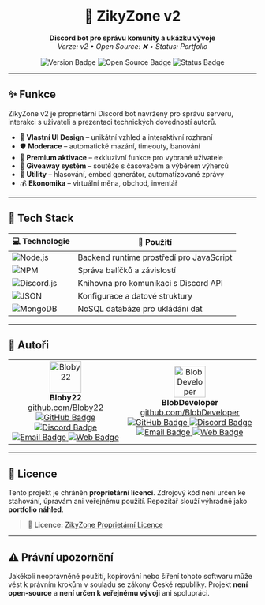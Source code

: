 <h1 align="center">🤖 ZikyZone v2</h1>

<p align="center">
  <strong>Discord bot pro správu komunity a ukázku vývoje</strong><br>
  <em>Verze: v2 • Open Source: ❌ • Status: Portfolio</em>
</p>

<p align="center">
  <img src="https://img.shields.io/badge/version-v2-blue.svg" alt="Version Badge">
  <img src="https://img.shields.io/badge/open--source-false-red.svg" alt="Open Source Badge">
  <img src="https://img.shields.io/badge/status-portfolio-lightgrey.svg" alt="Status Badge">
</p>

---

## ✨ Funkce

ZikyZone v2 je proprietární Discord bot navržený pro správu serveru, interakci s uživateli a prezentaci technických dovedností autorů.

- 🎨 **Vlastní UI Design** – unikátní vzhled a interaktivní rozhraní  
- 🛡️ **Moderace** – automatické mazání, timeouty, banování  
- 💎 **Premium aktivace** – exkluzivní funkce pro vybrané uživatele  
- 🎁 **Giveaway systém** – soutěže s časovačem a výběrem výherců  
- 🧩 **Utility** – hlasování, embed generátor, automatizované zprávy  
- 💰 **Ekonomika** – virtuální měna, obchod, inventář  

---

## 🧪 Tech Stack

| 💻 Technologie | 🔧 Použití |
|----------------|-----------|
| ![Node.js](https://img.shields.io/badge/-Node.js-339933?logo=node.js&logoColor=white) | Backend runtime prostředí pro JavaScript |
| ![NPM](https://img.shields.io/badge/-NPM-CB3837?logo=npm&logoColor=white) | Správa balíčků a závislostí |
| ![Discord.js](https://img.shields.io/badge/-Discord.js-5865F2?logo=discord&logoColor=white) | Knihovna pro komunikaci s Discord API |
| ![JSON](https://img.shields.io/badge/-JSON-000000?logo=json&logoColor=white) | Konfigurace a datové struktury |
| ![MongoDB](https://img.shields.io/badge/-MongoDB-47A248?logo=mongodb&logoColor=white) | NoSQL databáze pro ukládání dat |

---

## 👥 Autoři
<table> <tr> <td align="center"> <img src="https://github.com/Bloby22.png" width="64" height="64" alt="Bloby22"/><br/> <strong>Bloby22</strong><br/> <a href="https://github.com/Bloby22">github.com/Bloby22</a><br/> <a href="https://github.com/Bloby22" title="GitHub"> <img src="https://img.shields.io/badge/GitHub-100000?style=flat&logo=github&logoColor=white" alt="GitHub Badge"/> </a> <a href="https://discord.com/users/1411015759542358137" title="Discord"> <img src="https://img.shields.io/badge/Discord-5865F2?style=flat&logo=discord&logoColor=white" alt="Discord Badge"/> </a> <a href="mailto:blobycz@proton.me" title="Email"> <img src="https://img.shields.io/badge/Email-D14836?style=flat&logo=gmail&logoColor=white" alt="Email Badge"/> </a> <a href="https://bloby.eu" title="Web"> <img src="https://img.shields.io/badge/Web-bloby.dev-blue?style=flat&logo=google-chrome&logoColor=white" alt="Web Badge"/> </a> </td> <td align="center"> <img src="https://github.com/BlobDeveloper.png" width="64" height="64" alt="BlobDeveloper"/><br/> <strong>BlobDeveloper</strong><br/> <a href="https://github.com/BlobDeveloper">github.com/BlobDeveloper</a><br/> <a href="https://github.com/BlobDeveloper" title="GitHub"> <img src="https://img.shields.io/badge/GitHub-100000?style=flat&logo=github&logoColor=white" alt="GitHub Badge"/> </a> <a href="https://discord.com/users/820909092302356500" title="Discord"> <img src="https://img.shields.io/badge/Discord-5865F2?style=flat&logo=discord&logoColor=white" alt="Discord Badge"/> </a> <a href="mailto:blob.dev@protonmail.com" title="Email"> <img src="https://img.shields.io/badge/Email-D14836?style=flat&logo=gmail&logoColor=white" alt="Email Badge"/> </a> <a href="https://blobdev.xyz" title="Web"> <img src="https://img.shields.io/badge/Web-blobdev.xyz-blue?style=flat&logo=google-chrome&logoColor=white" alt="Web Badge"/> </a> </td> </tr> </table>

---

## 📄 Licence

Tento projekt je chráněn **proprietární licencí**. Zdrojový kód není určen ke stahování, úpravám ani veřejnému použití. Repozitář slouží výhradně jako **portfolio náhled**.

> 📜 **Licence:** [ZikyZone Proprietární Licence](./LICENSE)

---

## ⚠️ Právní upozornění

Jakékoli neoprávněné použití, kopírování nebo šíření tohoto softwaru může vést k právním krokům v souladu se zákony České republiky. Projekt **není open-source** a **není určen k veřejnému vývoji** ani spolupráci.

